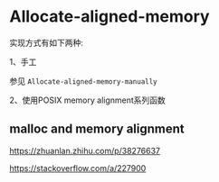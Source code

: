 # Allocate-aligned-memory

实现方式有如下两种:

1、手工

参见 `Allocate-aligned-memory-manually`

2、使用POSIX memory alignment系列函数



## malloc and memory alignment

https://zhuanlan.zhihu.com/p/38276637

https://stackoverflow.com/a/227900


